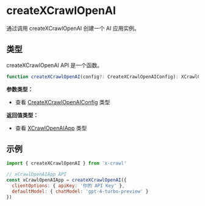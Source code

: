 # createXCrawlOpenAI

通过调用 createXCrawlOpenAI 创建一个 AI 应用实例。

## 类型

createXCrawlOpenAI API 是一个函数。

```ts
function createXCrawlOpenAI(config?: CreateXCrawlOpenAIConfig): XCrawlOpenAIApp
```

**参数类型：**

- 查看 [CreateXCrawlOpenAIConfig](#CreateXCrawlOpenAIConfig) 类型

**返回值类型：**

- 查看 [XCrawlOpenAIApp](#XCrawlOpenAIApp) 类型

## 示例

```js
import { createXCrawlOpenAI } from 'x-crawl'

// xCrawlOpenAIApp API
const xCrawlOpenAIApp = createXCrawlOpenAI({
  clientOptions: { apiKey: '你的 API Key' },
  defaultModel: { chatModel: 'gpt-4-turbo-preview' }
})
```

